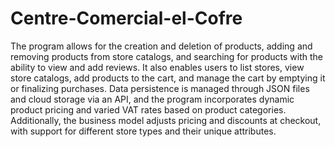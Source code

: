 # Centre-Comercial-el-Cofre
The program allows for the creation and deletion of products, adding and removing products from store catalogs, and searching for products with the ability to view and add reviews. It also enables users to list stores, view store catalogs, add products to the cart, and manage the cart by emptying it or finalizing purchases. Data persistence is managed through JSON files and cloud storage via an API, and the program incorporates dynamic product pricing and varied VAT rates based on product categories. Additionally, the business model adjusts pricing and discounts at checkout, with support for different store types and their unique attributes.
